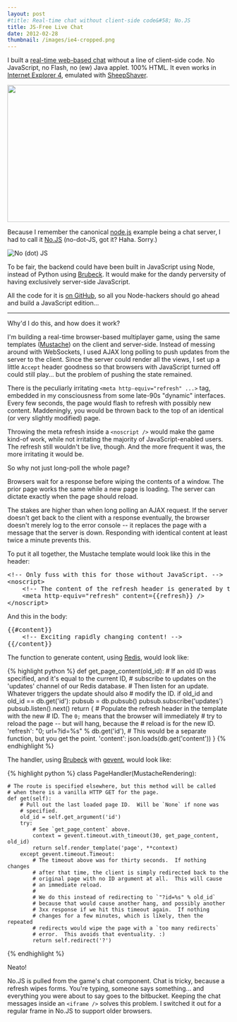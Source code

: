 ```yaml
---
layout: post
#title: Real-time chat without client-side code&#58; No.JS 
title: JS-Free Live Chat
date: 2012-02-28
thumbnail: /images/ie4-cropped.png
---
```


I built a [real-time web-based chat][] without a line of client-side code.  No
JavaScript, no Flash, no (ew) Java applet.  100% HTML.  It even works in
[Internet Explorer 4][], emulated with [SheepShaver][].

  [real-time web-based chat]: http://www.nodotjs.com/
  [Internet Explorer 4]: http://en.wikipedia.org/wiki/Internet_Explorer_4
  [SheepShaver]: http://sheepshaver.cebix.net/

<a href="https://github.com/talos/no.js/raw/master/assets/img/ie4.png" target="_blank">
  <img src="https://github.com/talos/no.js/raw/master/assets/img/ie4-thumb.png" width="640" height="311" />
</a>

Because I remember the canonical [node.js][] example being a chat server, I
had to call it [No.JS][] (no-dot-JS, got it? Haha. Sorry.)

  [node.js]: http://www.nodejs.org/
  [No.JS]: http://www.nodotjs.com/

![No (dot) JS](https://github.com/talos/no.js/raw/master/assets/img/logo.gif)

To be fair, the backend could have been built in JavaScript using Node, instead
of Python using [Brubeck][].  It would make for the dandy perversity of having
exclusively server-side JavaScript.

  [Brubeck]: http://www.brubeck.io/

All the code for it is [on GitHub][], so all you Node-hackers should go ahead
and build a JavaScript edition...

  [on GitHub]: http://www.github.com/talos/no.js

***

Why'd I do this, and how does it work?

I'm building a real-time browser-based multiplayer game, using the same
templates ([Mustache][]) on the client and server-side.  Instead of messing
around with WebSockets, I used AJAX long polling to push updates from the
server to the client.  Since the server could render all the views, I set up a
little `Accept` header goodness so that browsers with JavaScript turned off
could still play... but the problem of pushing the state remained.

  [Mustache]: http://mustache.github.com/

There is the peculiarly irritating `<meta http-equiv="refresh" ...>` tag,
embedded in my consciousness from some late-90s "dynamic" interfaces.  Every
few seconds, the page would flash to refresh with possibly new content.
Maddeningly, you would be thrown back to the top of an identical (or very
slightly modified) page.

Throwing the meta refresh inside a `<noscript />` would make the game kind-of
work, while not irritating the majority of JavaScript-enabled users. 
The refresh still wouldn't be live, though. And the more frequent it was,
the more irritating it would be.

So why not just long-poll the whole page?

Browsers wait for a response before wiping the contents of a window.  The prior
page works the same while a new page is loading.  The server can dictate
exactly when the page should reload.

The stakes are higher than when long polling an AJAX request.  If the server
doesn't get back to the client with a response eventually, the browser doesn't
merely log to the error console -- it replaces the page with a message that
the server is down.  Responding with identical content at least twice a minute
prevents this. 

To put it all together, the Mustache template would look like this in the
header:

<pre>
&lt;!-- Only fuss with this for those without JavaScript. --&gt;
&lt;noscript&gt;
    &lt;!-- The content of the refresh header is generated by the handler. --&gt; 
    &lt;meta http-equiv="refresh" content=&#123;&#123;refresh&#125;&#125; /&gt;
&lt;/noscript&gt;
</pre>

And this in the body:

<pre>
&#123;&#123;#content&#125;&#125;
    &lt;!-- Exciting rapidly changing content! --&gt; 
&#123;&#123;/content&#125;&#125;
</pre>

The function to generate content, using [Redis][], would look like:

  [Redis]: http://www.redis.io/

{% highlight python %}
def get_page_content(old_id):
    # If an old ID was specified, and it's equal to the current ID,
    # subscribe to updates on the 'updates' channel of our Redis database.
    # Then listen for an update.  Whatever triggers the update should also
    # modify the ID.
    if old_id and old_id == db.get('id'):
        pubsub = db.pubsub()
        pubsub.subscribe('updates')
        pubsub.listen().next() 
    return {
        # Populate the refresh header in the template with the new
        # ID.  The `0;` means that the browser will immediately
        # try to reload the page -- but will hang, because the
        # reload is for the new ID. 
        'refresh': "0; url=?id=%s" % db.get('id'),
        # This would be a separate function, but you get the point.
        'content': json.loads(db.get('content')) 
    }
{% endhighlight %}

The handler, using [Brubeck][] with [gevent][], would look like:

  [Brubeck]: http://www.brubeck.io/
  [gevent]: http://www.gevent.org/

{% highlight python %}
class PageHandler(MustacheRendering):

    # The route is specified elsewhere, but this method will be called
    # when there is a vanilla HTTP GET for the page.
    def get(self):
        # Pull out the last loaded page ID.  Will be `None` if none was
        # specified.
        old_id = self.get_argument('id')
        try:
            # See `get_page_content` above.
            context = gevent.timeout.with_timeout(30, get_page_content, old_id)
            return self.render_template('page', **context)
        except gevent.timeout.Timeout:
            # The timeout above was for thirty seconds.  If nothing changes
            # after that time, the client is simply redirected back to the
            # original page with no ID argument at all.  This will cause
            # an immediate reload.
            #
            # We do this instead of redirecting to `"?id=%s" % old_id` 
            # because that would cause another hang, and possibly another
            # 3xx response if we hit this timeout again.  If nothing
            # changes for a few minutes, which is likely, then the repeated
            # redirects would wipe the page with a `too many redirects`
            # error.  This avoids that eventuality. :)
            return self.redirect('?')
{% endhighlight %}

Neato!

No.JS is pulled from the game's chat component.  Chat is tricky, because a
refresh wipes forms.  You're typing, someone says something... and everything
you were about to say goes to the bitbucket.  Keeping the chat messages inside
an `<iframe />` solves this problem.  I switched it out for a regular frame
in No.JS to support older browsers.
